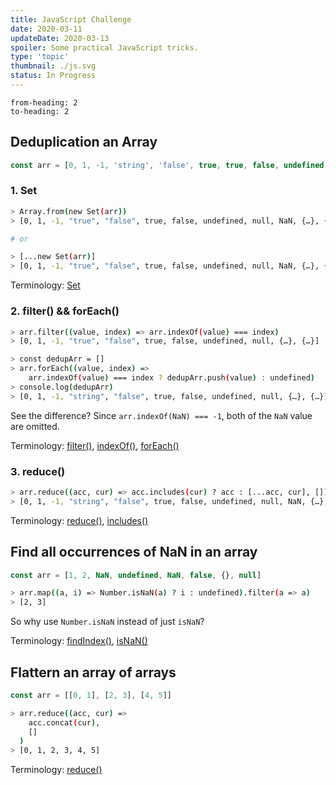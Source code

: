 ```yaml
---
title: JavaScript Challenge
date: 2020-03-11
updateDate: 2020-03-13
spoiler: Some practical JavaScript tricks.
type: 'topic'
thumbnail: ./js.svg
status: In Progress
---
```

```toc
from-heading: 2
to-heading: 2
```

## Deduplication an Array

```js
const arr = [0, 1, -1, 'string', 'false', true, true, false, undefined, null, NaN, NaN, {}, {}];
```

### 1. Set

```bash
> Array.from(new Set(arr))
> [0, 1, -1, "true", "false", true, false, undefined, null, NaN, {…}, {…}]

# or

> [...new Set(arr)]
> [0, 1, -1, "true", "false", true, false, undefined, null, NaN, {…}, {…}]
```

Terminology: [Set](/javascript-checklist/#set)

### 2. filter() && forEach()

```bash
> arr.filter((value, index) => arr.indexOf(value) === index)
> [0, 1, -1, "true", "false", true, false, undefined, null, {…}, {…}]
```

```bash
> const dedupArr = []
> arr.forEach((value, index) =>
    arr.indexOf(value) === index ? dedupArr.push(value) : undefined)
> console.log(dedupArr)
> [0, 1, -1, "string", "false", true, false, undefined, null, {…}, {…}]
```

See the difference? Since `arr.indexOf(NaN) === -1`, both of the `NaN` value are omitted.

Terminology: [filter()](/javascript-checklist/#filter), [indexOf()](/javascript-checklist/#arrayprototypeindexof), [forEach()](/javascript-checklist/#foreach)

### 3. reduce()

```bash
> arr.reduce((acc, cur) => acc.includes(cur) ? acc : [...acc, cur], [])
> [0, 1, -1, "string", "false", true, false, undefined, null, NaN, {…}, {…}]
```

Terminology: [reduce()](/javascript-checklist/#reduce), [includes()](/javascript-checklist/#includes)

## Find all occurrences of NaN in an array

```js
const arr = [1, 2, NaN, undefined, NaN, false, {}, null]
```

```bash
> arr.map((a, i) => Number.isNaN(a) ? i : undefined).filter(a => a)
> [2, 3]
```

So why use `Number.isNaN` instead of just `isNaN`?

Terminology: [findIndex()](/javascript-checklist/#findindex), [isNaN()](/javascript-checklist/#isnan)

## Flattern an array of arrays

```js
const arr = [[0, 1], [2, 3], [4, 5]]
```

```bash
> arr.reduce((acc, cur) =>
    acc.concat(cur),
    []
  )
> [0, 1, 2, 3, 4, 5]
```

Terminology: [reduce()](/javascript-checklist/#reduce)
